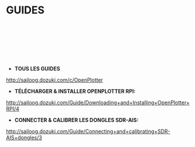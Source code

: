
# GUIDES



<br><br><br><br><br><br>


- **TOUS LES GUIDES**

http://sailoog.dozuki.com/c/OpenPlotter

- **TÉLÉCHARGER & INSTALLER OPENPLOTTER RPI:**

http://sailoog.dozuki.com/Guide/Downloading+and+Installing+OpenPlotter+RPI/4

- **CONNECTER & CALIBRER LES DONGLES SDR-AIS:**

http://sailoog.dozuki.com/Guide/Connecting+and+calibrating+SDR-AIS+dongles/3